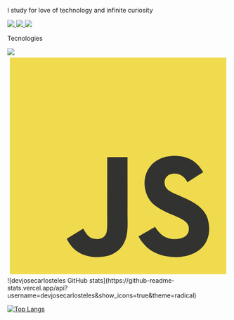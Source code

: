 I study for love of technology and infinite curiosity

 <a href="https://api.whatsapp.com/send?phone=5511992407129&text=Olá%code,%20tudo%20bem?" alt="WhatsApp">
  <img src="https://img.shields.io/badge/-WhatsApp-3CB371?style=flat-square&labelColor=3CB371&logo=whatsapp&logoColor=white"/>
</a>
<a href="https://www.facebook.com/josecarlos.teles.33/" alt="Facebook">
  <img src="https://img.shields.io/badge/-Facebook-4169E1?style=flat-square&labelColor=4169E1&logo=facebook&logoColor=white&link=https://www.facebook.com/"/>
</a>
<a href="https://www.instagram.com/j0se_n3t0" alt="Instagram">
  <img src="https://img.shields.io/badge/-Instagram-DF0174?style=flat-square&labelColor=DF0174&logo=instagram&logoColor=white&link=https://www.instagram.com/"/>
</a>

Tecnologies

<img src="https://img.shields.io/npm/types/typescript?label=%20&logo=typescript&logoColor=white&style=flat-square" />
<svg viewBox="0 0 128 128">
<path fill="#F0DB4F" d="M1.408 1.408h125.184v125.185H1.408z"></path><path fill="#323330" d="M116.347 96.736c-.917-5.711-4.641-10.508-15.672-14.981-3.832-1.761-8.104-3.022-9.377-5.926-.452-1.69-.512-2.642-.226-3.665.821-3.32 4.784-4.355 7.925-3.403 2.023.678 3.938 2.237 5.093 4.724 5.402-3.498 5.391-3.475 9.163-5.879-1.381-2.141-2.118-3.129-3.022-4.045-3.249-3.629-7.676-5.498-14.756-5.355l-3.688.477c-3.534.893-6.902 2.748-8.877 5.235-5.926 6.724-4.236 18.492 2.975 23.335 7.104 5.332 17.54 6.545 18.873 11.531 1.297 6.104-4.486 8.08-10.234 7.378-4.236-.881-6.592-3.034-9.139-6.949-4.688 2.713-4.688 2.713-9.508 5.485 1.143 2.499 2.344 3.63 4.26 5.795 9.068 9.198 31.76 8.746 35.83-5.176.165-.478 1.261-3.666.38-8.581zM69.462 58.943H57.753l-.048 30.272c0 6.438.333 12.34-.714 14.149-1.713 3.558-6.152 3.117-8.175 2.427-2.059-1.012-3.106-2.451-4.319-4.485-.333-.584-.583-1.036-.667-1.071l-9.52 5.83c1.583 3.249 3.915 6.069 6.902 7.901 4.462 2.678 10.459 3.499 16.731 2.059 4.082-1.189 7.604-3.652 9.448-7.401 2.666-4.915 2.094-10.864 2.07-17.444.06-10.735.001-21.468.001-32.237z"></path>
</svg>
![devjosecarlosteles GitHub stats](https://github-readme-stats.vercel.app/api?username=devjosecarlosteles&show_icons=true&theme=radical)

[![Top Langs](https://github-readme-stats.vercel.app/api/top-langs/?username=devjosecarlosteles&langs_count=8)](https://github.com/devjosecarlosteles/github-readme-stats)
